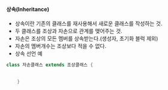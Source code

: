 #### 상속(Inheritance)  
  - 상속이란 기존의 클래스를 재사용해서 새로운 클래스를 작성하는 것.  
  - 두 클래스를 조상과 자손으로 관계를 맺어주는 것.  
  - 자손은 조상의 모든 멤버를 상속받는다.(생성자, 초기화 블럭 제외)  
  - 자손의 멤버개수는 조상보다 적을 수 없다.  
  - 상속 선언 예
``` java  
class 자손클래스 extends 조상클래스 {  
  
    
    }
```  
